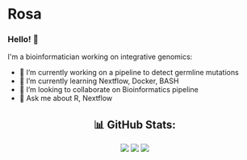 # Rosa

### Hello! 👋
 I'm a bioinformatician working on integrative genomics:


- 🔭 I’m currently working on a pipeline to detect germline mutations
- 🌱 I’m currently learning Nextflow, Docker, BASH
- 👯 I’m looking to collaborate on Bioinformatics pipeline
-  💬 Ask me about R, Nextflow

<div align="center">
  
## 📊 GitHub Stats:
![](https://github-readme-stats.vercel.app/api?username=RosaDeSa&theme=prussian&hide_border=false&include_all_commits=true&count_private=true)
![](https://github-readme-streak-stats.herokuapp.com/?user=RosaDeSa&theme=prussian&hide_border=false)
![](https://github-readme-stats.vercel.app/api/top-langs/?username=giusmar&theme=prussian&hide_border=false&include_all_commits=true&count_private=true&layout=compact)

</div>


